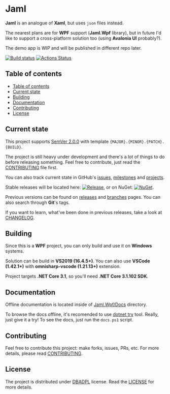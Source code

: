 # Jaml

**Jaml** is an analogue of **Xaml**, but uses `json` files instead.

The nearest plans are for **WPF** support (**Jaml.Wpf** library), but in future I'd like to support a cross-platform solution too (using **Avalonia UI** probably?).

The demo app is WIP and will be published in different repo later.

[![Build status](https://ci.appveyor.com/api/projects/status/0fvuk184rr4qgu8j?svg=true)](https://ci.appveyor.com/project/Gigas002/jaml) [![Actions Status](https://github.com/Gigas002/Jaml/workflows/.NET%20Core%20CI/badge.svg)](https://github.com/Gigas002/Jaml/actions)

## Table of contents

- [Table of contents](#table-of-contents)
- [Current state](#current-state)
- [Building](#building)
- [Documentation](#documentation)
- [Contributing](#contributing)
- [License](#license)

## Current state

This project supports [SemVer 2.0.0](https://semver.org/) with template `{MAJOR}.{MINOR}.{PATCH}.{BUILD}`.

The project is still heavy under development and there's a lot of things to do before releasing something.
Feel free to contribute, just read the [CONTRIBUTING](CONTRIBUTING.md) file first.

You can also track current state in GitHub's [issues](https://github.com/Gigas002/Jaml/issues), [milestones](https://github.com/Gigas002/Jaml/milestones) and [projects](https://github.com/Gigas002/Jaml/projects).

Stable releases will be located here: [![Release](https://img.shields.io/github/release/Gigas002/Jaml.svg)](https://github.com/Gigas002/Jaml/releases/latest), or on NuGet: [![NuGet](https://img.shields.io/nuget/v/Jaml.svg)](https://www.nuget.org/packages/Jaml.Wpf/).

Previous versions can be found on [releases](https://github.com/Gigas002/Jaml/releases) and [branches](https://github.com/Gigas002/Jaml/branches) pages. You can also search through **Git**'s tags.

If you want to learn, what've been done in previous releases, take a look at [CHANGELOG](CHANGELOG.md).

## Building

Since this is a **WPF** project, you can only build and use it on **Windows** systems.

Solution can be build in **VS2019 (16.4.5+)**. You can also use **VSCode (1.42.1+)** with **omnisharp-vscode (1.21.13+)** extension.

Project targets **.NET Core 3.1**, so you'll need **.NET Core 3.1.102 SDK**.

## Documentation

Offline documentation is located inside of [Jaml.Wpf/Docs](Jaml.Wpf/Docs/README.md) directory.

To browse the docs offline, it's recomended to use [dotnet try](https://github.com/dotnet/try) tool. Really, just give it a try! To see the docs, just run the `docs.ps1` script.

## Contributing

Feel free to contribute this project: make forks, issues, PRs, etc. For more details, please read [CONTRIBUTING](CONTRIBUTING.md).

## License

The project is distributed under [DBADPL](https://dbad-license.org/) license. Read the [LICENSE](LICENSE.md) for more details.
